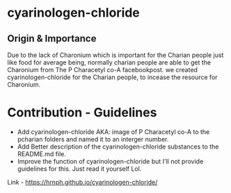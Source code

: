 #  cyarinologen-chloride
## Origin & Importance
Due to the lack of Charonium which is important for the Charian people just like food for average being,
normally charian people are able to get the Charonium from The P Characetyl co-A facebookpost.
we created cyarinologen-chloride for the Charian people, to incease the resource for Charonium.

# Contribution - Guidelines
- Add cyarinologen-chloride AKA: image of P Characetyl co-A to the pcharian folders and named it to an interger number.
- Add Better description of the cyarinologen-chloride substances to the README.md file.
- Improve the function of cyarinologen-chloride but I'll not provide guidelines for this. Just read it yourself Lol.

Link - https://hrnph.github.io/cyarinologen-chloride/
